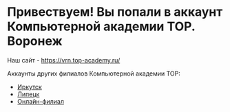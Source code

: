 # Привествуем! Вы попали в аккаунт **Компьютерной академии TOP. Воронеж**

Наш сайт - https://vrn.top-academy.ru/

Аккаунты других филиалов Компьютерной академии TOP:
- [Иркутск](https://github.com/it-top-irkutsk)
- [Липецк](https://github.com/it-top-lipetsk)
- [Онлайн-филиал](https://github.com/it-top-shambala)
